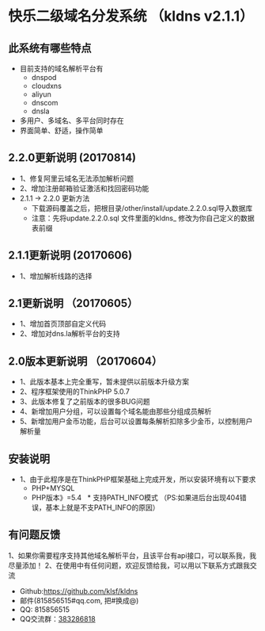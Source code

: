 # 快乐二级域名分发系统 （kldns v2.1.1）

## 此系统有哪些特点
* 目前支持的域名解析平台有
    *  dnspod
    *  cloudxns
    *  aliyun
    *  dnscom
    *  dnsla
* 多用户、多域名、多平台同时存在
* 界面简单、舒适，操作简单
## 2.2.0更新说明 (20170814)
* 1、修复阿里云域名无法添加解析问题
* 2、增加注册邮箱验证激活和找回密码功能
* 2.1.1 -> 2.2.0 更新方法
    * 下载源码覆盖之后，把根目录/other/install/update.2.2.0.sql导入数据库
    * 注意：先将update.2.2.0.sql 文件里面的kldns_ 修改为你自己定义的数据表前缀

## 2.1.1更新说明 (20170606)
* 1、增加解析线路的选择

## 2.1更新说明 （20170605）
* 1、增加首页顶部自定义代码
* 2、增加对dns.la解析平台的支持

## 2.0版本更新说明 （20170604）
* 1、此版本基本上完全重写，暂未提供以前版本升级方案
* 2、程序框架使用的ThinkPHP 5.0.7
* 3、此版本修复了之前版本的很多BUG问题
* 4、新增加用户分组，可以设置每个域名能由那些分组成员解析
* 5、新增加用户金币功能，后台可以设置每条解析扣除多少金币，以控制用户解析量

## 安装说明
* 1、由于此程序是在ThinkPHP框架基础上完成开发，所以安装环境有以下要求
   * PHP+MYSQL
   * PHP版本》=5.4
   * 支持PATH_INFO模式 （PS:如果进后台出现404错误，基本上就是不支PATH_INFO的原因）


## 有问题反馈
1、如果你需要程序支持其他域名解析平台，且该平台有api接口，可以联系我，我尽量添加！
2、在使用中有任何问题，欢迎反馈给我，可以用以下联系方式跟我交流

* Github:https://github.com/klsf/kldns
* 邮件(815856515#qq.com, 把#换成@)
* QQ: 815856515
* QQ交流群：[383286818](http://shang.qq.com/wpa/qunwpa?idkey=5c50f31eb84481f05bbbeca6a0759a2e9763118f04dce5c6ca2e23652cb2a58b")
